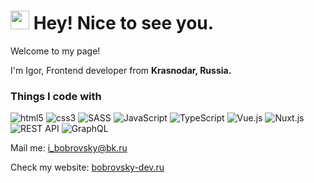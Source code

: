 <h1><img alt="smile" src="https://emojis.slackmojis.com/emojis/images/1531849430/4246/blob-sunglasses.gif?1531849430" width="30"/> Hey! Nice to see you.</h1>


<p>Welcome to my page! </p> I'm Igor, Frontend developer from <b>Krasnodar, Russia.</b>
<h3>Things I code with</h3>
<p>
  <img alt="html5" src="https://img.shields.io/badge/-HTML5-E77150?style=flat-square&logo=html5&logoColor=white" />
  <img alt="css3" src="https://img.shields.io/badge/-CSS3-0574B6?style=flat-square&logo=css3&logoColor=white" />
  <img alt="SASS" src="https://img.shields.io/badge/-SASS-BF4080?style=flat-square&logo=sass&logoColor=white" />
  <img alt="JavaScript" src="https://img.shields.io/badge/-JavaScript-F9E64C?style=flat-square&logo=JavaScript&logoColor=white" />
  <img alt="TypeScript" src="https://img.shields.io/badge/-TypeScript-3077C5?style=flat-square&logo=TypeScript&logoColor=white" />
  <img alt="Vue.js" src="https://img.shields.io/badge/-Vue.js-4FC08D?style=flat-square&logo=vue.js&logoColor=white" />
  <img alt="Nuxt.js" src="https://img.shields.io/badge/-Nuxt.js-39485C?style=flat-square&logo=Nuxt.js&logoColor=white" />
  <img alt="REST API" src="https://img.shields.io/badge/-REST API-1699E1?style=flat-square&logo=RESTAPI&logoColor=white" />
  <img alt="GraphQL" src="https://img.shields.io/badge/-GraphQL-E534AB?style=flat-square&logo=GraphQL&logoColor=white" />
</p>
<p>Mail me: <a href="mailto:i_bobrovsky@bk.ru">i_bobrovsky@bk.ru</a></p>
<p>Check my website: <a href="https://bobrovsky-dev.ru/" target="_blank">bobrovsky-dev.ru</a></p>
